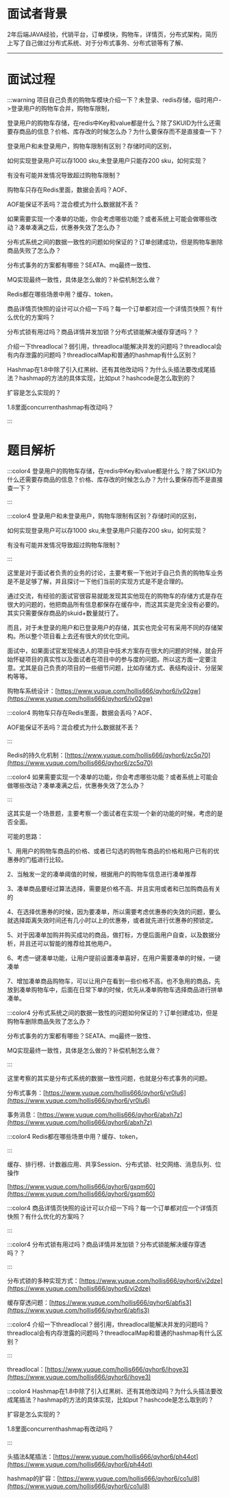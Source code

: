 # 面试者背景


2年后端JAVA经验，代销平台，订单模块，购物车，详情页，分布式架构，简历上写了自己做过分布式系统、对于分布式事务、分布式锁等有了解、

****

# 面试过程
:::warning
项目自己负责的购物车模块介绍一下？未登录、redis存储，临时用户->登录用户的购物车合并，购物车限制，

登录用户的购物车存储，在redis中Key和value都是什么？除了SKUID为什么还需要存商品的信息？价格、库存改的时候怎么办？为什么要保存而不是直接查一下？

登录用户和未登录用户，购物车限制有区别？存储时间的区别，

如何实现登录用户可以存1000 sku,未登录用户只能存200 sku，如何实现？

有没有可能并发情况导致超过购物车限制？

购物车只存在Redis里面，数据会丢吗？AOF、

AOF能保证不丢吗？混合模式为什么数据就不丢？

如果需要实现一个凑单的功能，你会考虑哪些功能？或者系统上可能会做哪些改动？凑单凑满之后，优惠券失效了怎么办？

分布式系统之间的数据一致性的问题如何保证的？订单创建成功，但是购物车删除商品失败了怎么办？

分布式事务的方案都有哪些？SEATA、mq最终一致性、

MQ实现最终一致性，具体是怎么做的？补偿机制怎么做？

Redis都在哪些场景中用？缓存、token，

商品详情页快照的设计可以介绍一下吗？每一个订单都对应一个详情页快照？有什么优化的方案吗？

分布式锁有用过吗？商品详情并发加锁？分布式锁能解决缓存穿透吗？？

介绍一下threadlocal？弱引用，threadlocal能解决并发的问题吗？threadlocal会有内存泄露的问题吗？threadlocalMap和普通的hashmap有什么区别？

Hashmap在1.8中除了引入红黑树、还有其他改动吗？为什么头插法要改成尾插法？hashmap的方法的具体实现，比如put？hashcode是怎么取到的？

扩容是怎么实现的？

1.8里面concurrenthashmap有改动吗？

:::



# 题目解析


:::color4
登录用户的购物车存储，在redis中Key和value都是什么？除了SKUID为什么还需要存商品的信息？价格、库存改的时候怎么办？为什么要保存而不是直接查一下？

:::



:::color4
登录用户和未登录用户，购物车限制有区别？存储时间的区别，

如何实现登录用户可以存1000 sku,未登录用户只能存200 sku，如何实现？

有没有可能并发情况导致超过购物车限制？

:::



这里是对于面试者负责的业务的讨论，主要考察一下他对于自己负责的购物车业务是不是足够了解，并且探讨一下他们当前的实现方式是不是合理的。



通过交流，有经验的面试官很容易就能发现其实他现在的购物车的存储方式是存在很大的问题的，他把商品所有信息都保存在缓存中，而这其实是完全没有必要的。其实只需要保存商品的skuid+数量就行了。



而且，对于未登录的用户和已登录用户的存储，其实也完全可有采用不同的存储架构。所以整个项目看上去还有很大的优化空间。



面试中，如果面试官发现候选人的项目中技术方案存在很大的问题的时候，就会开始怀疑项目的真实性以及面试者在项目中的参与度的问题。所以这方面一定要注意。尤其是自己负责的项目的一些细节问题，比如存储方式、表结构设计、分层架构等等。



购物车系统设计：[https://www.yuque.com/hollis666/qyhor6/iv02gw](https://www.yuque.com/hollis666/qyhor6/iv02gw)



:::color4
购物车只存在Redis里面，数据会丢吗？AOF、

AOF能保证不丢吗？混合模式为什么数据就不丢？

:::



Redis的持久化机制：[https://www.yuque.com/hollis666/qyhor6/zc5q70](https://www.yuque.com/hollis666/qyhor6/zc5q70)



:::color4
如果需要实现一个凑单的功能，你会考虑哪些功能？或者系统上可能会做哪些改动？凑单凑满之后，优惠券失效了怎么办？

:::



这其实是一个场景题，主要考察一个面试者在实现一个新的功能的时候，考虑的是否全面。



可能的思路：

1、用用户的购物车商品的价格、或者已勾选的购物车商品的价格和用户已有的优惠券的门槛进行比较。

2、当触发一定的凑单阈值的时候，根据用户的购物车信息进行凑单推荐

3、凑单商品要经过算法选择，需要是价格不高、并且实用或者和已加购商品有关的

4、在选择优惠券的时候，因为要凑单，所以需要考虑优惠券的失效的问题，要么就选择距离失效时间还有几小时以上的优惠券，或者就先进行优惠券的预锁定。

5、对于因凑单加购并购买成功的商品，做打标，方便后面用户自查，以及数据分析，并且还可以智能的推荐给其他用户。

6、考虑一键凑单功能，让用户提前设置凑单喜好，在用户需要凑单的时候，一键凑单

7、增加凑单商品购物车，可以让用户在看到一些价格不高，也不急用的商品，先放到凑单购物车中，后面在日常下单的时候，优先从凑单购物车选择商品进行拼单凑单。



:::color4
分布式系统之间的数据一致性的问题如何保证的？订单创建成功，但是购物车删除商品失败了怎么办？

分布式事务的方案都有哪些？SEATA、mq最终一致性、

MQ实现最终一致性，具体是怎么做的？补偿机制怎么做？

:::



这里考察的其实是分布式系统的数据一致性问题，也就是分布式事务的问题。

分布式事务：[https://www.yuque.com/hollis666/qyhor6/yr0lu6](https://www.yuque.com/hollis666/qyhor6/yr0lu6)

事务消息：[https://www.yuque.com/hollis666/qyhor6/abxh7z](https://www.yuque.com/hollis666/qyhor6/abxh7z)



:::color4
Redis都在哪些场景中用？缓存、token，

:::



缓存、排行榜、计数器应用、共享Session、分布式锁、社交网络、消息队列、位操作

[https://www.yuque.com/hollis666/qyhor6/gxqm60](https://www.yuque.com/hollis666/qyhor6/gxqm60)



:::color4
商品详情页快照的设计可以介绍一下吗？每一个订单都对应一个详情页快照？有什么优化的方案吗？

:::







:::color4
分布式锁有用过吗？商品详情并发加锁？分布式锁能解决缓存穿透吗？？

:::



分布式锁的多种实现方式：[https://www.yuque.com/hollis666/qyhor6/vi2dze](https://www.yuque.com/hollis666/qyhor6/vi2dze)

缓存穿透问题：[https://www.yuque.com/hollis666/qyhor6/abfis3](https://www.yuque.com/hollis666/qyhor6/abfis3)





:::color4
介绍一下threadlocal？弱引用，threadlocal能解决并发的问题吗？threadlocal会有内存泄露的问题吗？threadlocalMap和普通的hashmap有什么区别？

:::



threadlocal：[https://www.yuque.com/hollis666/qyhor6/ihoye3](https://www.yuque.com/hollis666/qyhor6/ihoye3)



:::color4
Hashmap在1.8中除了引入红黑树、还有其他改动吗？为什么头插法要改成尾插法？hashmap的方法的具体实现，比如put？hashcode是怎么取到的？

扩容是怎么实现的？

1.8里面concurrenthashmap有改动吗？

:::



头插法&尾插法：[https://www.yuque.com/hollis666/qyhor6/ph44ot](https://www.yuque.com/hollis666/qyhor6/ph44ot)

hashmap的扩容：[https://www.yuque.com/hollis666/qyhor6/co1ul8](https://www.yuque.com/hollis666/qyhor6/co1ul8)



